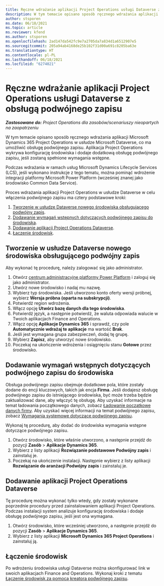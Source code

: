 ```yaml
---
title: Ręczne wdrażanie aplikacji Project Operations usługi Dataverse z obsługą podwójnego zapisu
description: W tym temacie opisano sposób ręcznego wdrażania aplikacji Project Operations Dataverse, która obsługuje podwójny zapis.
author: stsporen
ms.date: 06/18/2021
ms.topic: article
ms.reviewer: kfend
ms.author: stsporen
ms.openlocfilehash: 2ad147da542fc9e7a2705da7a834d1a6512907e5
ms.sourcegitcommit: 205a94ab4168de25b102f31d00a691c8205ba63e
ms.translationtype: HT
ms.contentlocale: pl-PL
ms.lasthandoff: 06/18/2021
ms.locfileid: "6274021"
---
```

# <a name="manually-deploy-the-project-operations-dataverse-app-with-dual-write-support"></a>Ręczne wdrażanie aplikacji Project Operations usługi Dataverse z obsługą podwójnego zapisu

_**Zastosowane do:** Project Operations dla zasobów/scenariuszy nieopartych na zaopatrzeniu_

W tym temacie opisano sposób ręcznego wdrażania aplikacji Microsoft Dynamics 365 Project Operations w usłudze Microsoft Dataverse, co ma umożliwić obsługę podwójnego zapisu. Aplikacja Project Operations wykrywa konfigurację środowiska i dodaje dodatkową obsługę podwójnego zapisu, jeśli zostaną spełnione wymagania wstępne.

Podczas wdrażania w ramach usług Microsoft Dynamics Lifecycle Services (LCS), jeśli wykonano instrukcje z tego tematu, można pominąć wdrożenie integracji platformy Microsoft Power Platform (wcześniej znanej jako środowisko Common Data Service).

Proces wdrażania aplikacji Project Operations w usłudze Dataverse w celu włączenia podwójnego zapisu ma cztery podstawowe kroki:

1. [Tworzenie w usłudze Dataverse nowego środowiska obsługującego podwójny zapis](#create).
2. [Dodawanie wymagań wstępnych dotyczących podwójnego zapisu do środowiska](#prerequisites).
3. [Dodawanie aplikacji Project Operations Dataverse](#dataverse).
4. [Łączenie środowisk](#link).

## <a name="create-a-new-environment-in-dataverse-that-supports-dual-write"></a><a name="create"></a>Tworzenie w usłudze Dataverse nowego środowiska obsługującego podwójny zapis

Aby wykonać tę procedurę, należy zalogować się jako administrator.

1. Otwórz [centrum administracyjne platformy Power Platform](https://admin.powerplatform.com) i zaloguj się jako administrator.
2. Utwórz nowe środowisko i nadaj mu nazwę.
3. Wybierz typ środowiska. Jeśli utworzono konto oferty wersji próbnej, wybierz **Wersja próbna (oparta na subskrypcji)**.
4. Potwierdź region wdrożenia.
5. Włącz opcję **Utwórz bazę danych dla tego środowiska**. 
6. Potwierdź język, a następnie potwierdź, że waluta odpowiada walucie w Twoich aplikacjach Finance and Operations.
7. Włącz opcję **Aplikacje Dynamics 365** i sprawdź, czy pole **Automatycznie wdrażaj te aplikacje** ma wartość **Brak**.
8. Jeśli jest wymagana grupa zabezpieczeń, dodaj tę grupę.
9. Wybierz **Zapisz**, aby utworzyć nowe środowisko.
10. Poczekaj na ukończenie wdrożenia i osiągnięciu stanu **Gotowe** przez środowisko.

## <a name="add-dual-write-prerequisites-to-the-environment"></a><a name="prerequisites"></a>Dodawanie wymagań wstępnych dotyczących podwójnego zapisu do środowiska

Obsługa podwójnego zapisu obejmuje dodatkowe pola, które zostały dodane do encji kluczowych, takich jak encja **Firma**. Jeśli dodajesz obsługę podwójnego zapisu do istniejącego środowiska, być może trzeba będzie zaktualizować dane, aby włączyć tę obsługę. Aby uzyskać informacje na temat ładowania początkowego danych, zobacz [Ładowanie początkowe danych firmy](/dynamics365/fin-ops-core/dev-itpro/data-entities/dual-write/bootstrap-company-data). Aby uzyskać więcej informacji na temat podwójnego zapisu, zobacz [Wymagania systemowe dotyczące podwójnego zapisu](/dynamics365/fin-ops-core/dev-itpro/data-entities/dual-write/dual-write-system-req).

Wykonaj tę procedurę, aby dodać do środowiska wymagania wstępne dotyczące podwójnego zapisu.

1. Otwórz środowisko, które właśnie utworzono, a następnie przejdź do pozycji **Zasób** \> **Aplikacje Dynamics 365**.
2. Wybierz z listy aplikacji **Rozwiązanie podstawowe Podwójny zapis** i zainstaluj je.
3. Poczekaj na ukończenie instalacji. Następnie wybierz z listy aplikacji **Rozwiązanie do aranżacji Podwójny zapis** i zainstaluj je.

## <a name="add-the-project-operations-dataverse-app"></a><a name="dataverse"></a>Dodawanie aplikacji Project Operations Dataverse

Tę procedurę można wykonać tylko wtedy, gdy zostały wykonane poprzednie procedury przed zainstalowaniem aplikacji Project Operations. Podczas instalacji system analizuje konfigurację środowiska i dodaje obsługę podwójnego zapisu, jeśli jest ona wymagana.

1. Otwórz środowisko, które wcześniej utworzono, a następnie przejdź do pozycji **Zasób** \> **Aplikacje Dynamics 365**.
2. Wybierz z listy aplikacji **Microsoft Dynamics 365 Project Operations** i zainstaluj ją.

## <a name="link-your-environments"></a><a name="link"></a>Łączenie środowisk

Po wdrożeniu środowiska usługi Dataverse można skonfigurować link w swoich aplikacjach Finance and Operations. Wykonaj kroki z tematu [Łączenie środowisk za pomocą kreatora podwójnego zapisu](/dynamics365/fin-ops-core/dev-itpro/data-entities/dual-write/link-your-environment).
